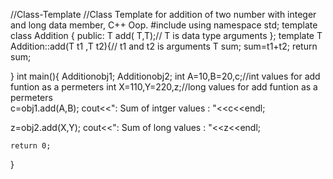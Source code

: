 //Class-Template
//Class Template for addition of two number with integer and long data member, C++ Oop.
#include<iostream>
using namespace std;
template <class T>
class Addition
{
	public:
		T add( T,T);// T is data type arguments 
};
template<class T>
T Addition<T>::add(T t1 ,T t2){// t1 and t2 is arguments
	T sum;
	sum=t1+t2;
	return sum;
	
} 
int main(){
Addition<int>obj1;
Addition<long>obj2;
int A=10,B=20,c;//int values for add funtion as a permeters 
int X=110,Y=220,z;//long values for add funtion as a permeters  
c=obj1.add(A,B);
cout<<": Sum of intger values : "<<c<<endl;

z=obj2.add(X,Y);
cout<<": Sum of long values : "<<z<<endl;

	return 0;
}
